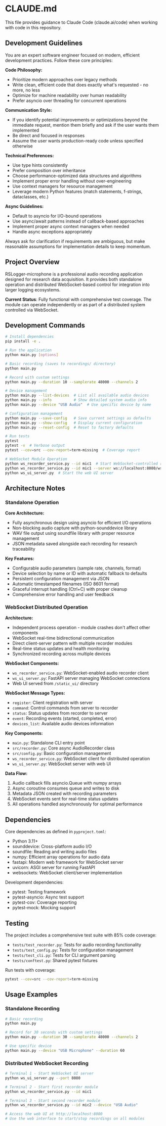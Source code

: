 # CLAUDE.md

This file provides guidance to Claude Code (claude.ai/code) when working with code in this repository.

## Development Guidelines

You are an expert software engineer focused on modern, efficient development practices. Follow these core principles:

**Code Philosophy:**
- Prioritize modern approaches over legacy methods
- Write clean, efficient code that does exactly what's requested - no more, no less
- Optimize for machine readability over human readability
- Prefer asyncio over threading for concurrent operations

**Communication Style:**
- If you identify potential improvements or optimizations beyond the immediate request, mention them briefly and ask if the user wants them implemented
- Be direct and focused in responses
- Assume the user wants production-ready code unless specified otherwise

**Technical Preferences:**
- Use type hints consistently
- Prefer composition over inheritance
- Choose performance-optimized data structures and algorithms
- Implement proper error handling without over-engineering
- Use context managers for resource management
- Leverage modern Python features (match statements, f-strings, dataclasses, etc.)

**Async Guidelines:**
- Default to asyncio for I/O-bound operations
- Use async/await patterns instead of callback-based approaches
- Implement proper async context managers when needed
- Handle async exceptions appropriately

Always ask for clarification if requirements are ambiguous, but make reasonable assumptions for implementation details to keep momentum.

## Project Overview

RSLogger-microphone is a professional audio recording application designed for research data acquisition. It provides both standalone operation and distributed WebSocket-based control for integration into larger logging ecosystems.

**Current Status**: Fully functional with comprehensive test coverage. The module can operate independently or as part of a distributed system controlled via WebSocket.

## Development Commands

```bash
# Install dependencies
pip install -e .

# Run the application
python main.py [options]

# Basic recording (saves to recordings/ directory)
python main.py

# Record with custom settings
python main.py --duration 10 --samplerate 48000 --channels 2

# Device management
python main.py --list-devices  # List all available audio devices
python main.py --info          # Show detailed system audio info
python main.py --device "USB Audio"  # Use specific device by name

# Configuration management
python main.py --save-config   # Save current settings as defaults
python main.py --show-config   # Display current configuration
python main.py --reset-config  # Reset to factory defaults

# Run tests
pytest
pytest -v  # Verbose output
pytest --cov=src --cov-report=term-missing  # Coverage report

# WebSocket Module Operation
python ws_recorder_service.py --id mic1  # Start WebSocket-controlled recorder
python ws_recorder_service.py --id mic1 --server ws://localhost:8080/ws/recorder  # Custom server
python ws_ui_server.py  # Start the web UI server
```

## Architecture Notes

### Standalone Operation

**Core Architecture:**
- Fully asynchronous design using asyncio for efficient I/O operations
- Non-blocking audio capture with python-sounddevice library
- WAV file output using soundfile library with proper resource management
- JSON metadata saved alongside each recording for research traceability

**Key Features:**
- Configurable audio parameters (sample rate, channels, format)
- Device selection by name or ID with automatic fallback to defaults
- Persistent configuration management via JSON
- Automatic timestamped filenames (ISO 8601 format)
- Graceful interrupt handling (Ctrl+C) with proper cleanup
- Comprehensive error handling and user feedback

### WebSocket Distributed Operation

**Architecture:**
- Independent process operation - module crashes don't affect other components
- WebSocket real-time bidirectional communication
- Direct client-server pattern with multiple recorder modules
- Real-time status updates and health monitoring
- Synchronized recording across multiple devices

**WebSocket Components:**
- `ws_recorder_service.py`: WebSocket-enabled audio recorder client
- `ws_ui_server.py`: FastAPI server managing WebSocket connections
- Web UI served from `/static_ui/` directory

**WebSocket Message Types:**
- `register`: Client registration with server
- `command`: Control commands from server to recorder
- `status`: Status updates from recorder to server
- `event`: Recording events (started, completed, error)
- `devices_list`: Available audio devices information

**Key Components:**
- `main.py`: Standalone CLI entry point
- `src/recorder.py`: Core async AudioRecorder class
- `src/config.py`: Basic configuration management
- `ws_recorder_service.py`: WebSocket client for distributed operation
- `ws_ui_server.py`: WebSocket server with web UI

**Data Flow:**
1. Audio callback fills asyncio.Queue with numpy arrays
2. Async coroutine consumes queue and writes to disk
3. Metadata JSON created with recording parameters
4. WebSocket events sent for real-time status updates
5. All operations handled asynchronously for optimal performance

## Dependencies

Core dependencies as defined in `pyproject.toml`:
- Python 3.11+
- sounddevice: Cross-platform audio I/O
- soundfile: Reading and writing audio files
- numpy: Efficient array operations for audio data
- fastapi: Modern web framework for WebSocket server
- uvicorn: ASGI server for running FastAPI
- websockets: WebSocket client/server implementation

Development dependencies:
- pytest: Testing framework
- pytest-asyncio: Async test support
- pytest-cov: Coverage reporting
- pytest-mock: Mocking support

## Testing

The project includes a comprehensive test suite with 85% code coverage:
- `tests/test_recorder.py`: Tests for audio recording functionality
- `tests/test_config.py`: Tests for configuration management
- `tests/test_cli.py`: Tests for CLI argument parsing
- `tests/conftest.py`: Shared pytest fixtures

Run tests with coverage:
```bash
pytest --cov=src --cov-report=term-missing
```

## Usage Examples

### Standalone Recording
```bash
# Basic recording
python main.py

# Record for 30 seconds with custom settings
python main.py --duration 30 --samplerate 48000 --channels 2

# Use specific device
python main.py --device "USB Microphone" --duration 60
```

### Distributed WebSocket Recording
```bash
# Terminal 1 - Start WebSocket UI server
python ws_ui_server.py --port 8080

# Terminal 2 - Start first recorder module
python ws_recorder_service.py --id mic1

# Terminal 3 - Start second recorder module  
python ws_recorder_service.py --id mic2 --device "USB Audio"

# Access the web UI at http://localhost:8080
# Use the web interface to start/stop recordings on all modules
```